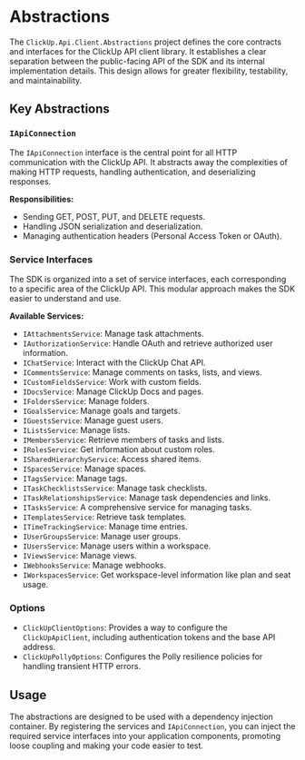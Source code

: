 # Abstractions

The `ClickUp.Api.Client.Abstractions` project defines the core contracts and interfaces for the ClickUp API client library. It establishes a clear separation between the public-facing API of the SDK and its internal implementation details. This design allows for greater flexibility, testability, and maintainability.

## Key Abstractions

### `IApiConnection`

The `IApiConnection` interface is the central point for all HTTP communication with the ClickUp API. It abstracts away the complexities of making HTTP requests, handling authentication, and deserializing responses.

**Responsibilities:**

- Sending GET, POST, PUT, and DELETE requests.
- Handling JSON serialization and deserialization.
- Managing authentication headers (Personal Access Token or OAuth).

### Service Interfaces

The SDK is organized into a set of service interfaces, each corresponding to a specific area of the ClickUp API. This modular approach makes the SDK easier to understand and use.

**Available Services:**

- `IAttachmentsService`: Manage task attachments.
- `IAuthorizationService`: Handle OAuth and retrieve authorized user information.
- `IChatService`: Interact with the ClickUp Chat API.
- `ICommentsService`: Manage comments on tasks, lists, and views.
- `ICustomFieldsService`: Work with custom fields.
- `IDocsService`: Manage ClickUp Docs and pages.
- `IFoldersService`: Manage folders.
- `IGoalsService`: Manage goals and targets.
- `IGuestsService`: Manage guest users.
- `IListsService`: Manage lists.
- `IMembersService`: Retrieve members of tasks and lists.
- `IRolesService`: Get information about custom roles.
- `ISharedHierarchyService`: Access shared items.
- `ISpacesService`: Manage spaces.
- `ITagsService`: Manage tags.
- `ITaskChecklistsService`: Manage task checklists.
- `ITaskRelationshipsService`: Manage task dependencies and links.
- `ITasksService`: A comprehensive service for managing tasks.
- `ITemplatesService`: Retrieve task templates.
- `ITimeTrackingService`: Manage time entries.
- `IUserGroupsService`: Manage user groups.
- `IUsersService`: Manage users within a workspace.
- `IViewsService`: Manage views.
- `IWebhooksService`: Manage webhooks.
- `IWorkspacesService`: Get workspace-level information like plan and seat usage.

### Options

- `ClickUpClientOptions`: Provides a way to configure the `ClickUpApiClient`, including authentication tokens and the base API address.
- `ClickUpPollyOptions`: Configures the Polly resilience policies for handling transient HTTP errors.

## Usage

The abstractions are designed to be used with a dependency injection container. By registering the services and `IApiConnection`, you can inject the required service interfaces into your application components, promoting loose coupling and making your code easier to test.